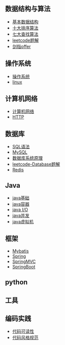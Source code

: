 ## 数据结构与算法
- [基本数据结构]()
- [十大排序算法](https://github.com/ChenLiang-Vic/Personal-notes/blob/master/%E6%95%B0%E6%8D%AE%E7%BB%93%E6%9E%84%E4%B8%8E%E7%AE%97%E6%B3%95/%E6%8E%92%E5%BA%8F%E7%AE%97%E6%B3%95/README.md)
- [七大查找算法]()
- [leetcode题解]()
- [剑指offer]()
## 操作系统
- [操作系统]()
- [linux]()
## 计算机网络
- [计算机网络](https://github.com/ChenLiang-Vic/Personal-notes/blob/master/%E8%AE%A1%E7%AE%97%E6%9C%BA%E7%BD%91%E7%BB%9C/README.md)
- [HTTP](https://github.com/ChenLiang-Vic/Personal-notes/blob/master/%E8%AE%A1%E7%AE%97%E6%9C%BA%E7%BD%91%E7%BB%9C/doc/HTTP.md)
## 数据库
- [SQL语法]()
- [MySQL]()
- [数据库系统原理]()
- [leetcode-Database题解]()
- [Redis]()
## Java
- [java基础]()
- [java容器]()
- [java I/O]()
- [java并发]()
- [java虚拟机]()
## 框架
- [Mybatis]()
- [Spring]()
- [SpringMVC]() 
- [SpringBoot]()
## python
## 工具
## 编码实践
- [代码可读性]()
- [代码风格规范]()